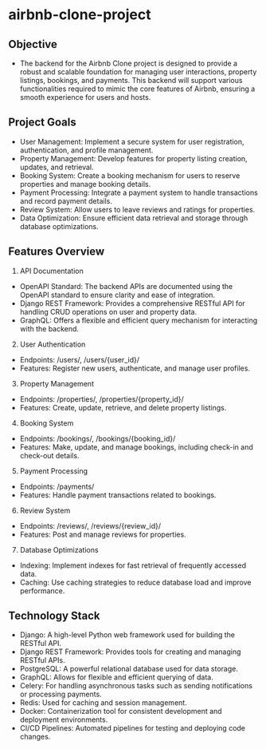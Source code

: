 # airbnb-clone-project

## Objective
- The backend for the Airbnb Clone project is designed to provide a robust and scalable foundation for managing user interactions, property listings, bookings, and payments. This backend will support various functionalities required to mimic the core features of Airbnb, ensuring a smooth experience for users and hosts.

## Project Goals
- User Management: Implement a secure system for user registration, authentication, and profile management.
- Property Management: Develop features for property listing creation, updates, and retrieval.
- Booking System: Create a booking mechanism for users to reserve properties and manage booking details.
- Payment Processing: Integrate a payment system to handle transactions and record payment details.
- Review System: Allow users to leave reviews and ratings for properties.
- Data Optimization: Ensure efficient data retrieval and storage through database optimizations.

## Features Overview
1. API Documentation
- OpenAPI Standard: The backend APIs are documented using the OpenAPI standard to ensure clarity and ease of integration.
- Django REST Framework: Provides a comprehensive RESTful API for handling CRUD operations on user and property data.
- GraphQL: Offers a flexible and efficient query mechanism for interacting with the backend.
  
2. User Authentication
- Endpoints: /users/, /users/{user_id}/
- Features: Register new users, authenticate, and manage user profiles.
  
3. Property Management
- Endpoints: /properties/, /properties/{property_id}/
- Features: Create, update, retrieve, and delete property listings.
  
4. Booking System
- Endpoints: /bookings/, /bookings/{booking_id}/
- Features: Make, update, and manage bookings, including check-in and check-out details.
  
5. Payment Processing
- Endpoints: /payments/
- Features: Handle payment transactions related to bookings.

6. Review System
- Endpoints: /reviews/, /reviews/{review_id}/
- Features: Post and manage reviews for properties.

7. Database Optimizations
- Indexing: Implement indexes for fast retrieval of frequently accessed data.
- Caching: Use caching strategies to reduce database load and improve performance.

## Technology Stack

- Django: A high-level Python web framework used for building the RESTful API.
- Django REST Framework: Provides tools for creating and managing RESTful APIs.
- PostgreSQL: A powerful relational database used for data storage.
- GraphQL: Allows for flexible and efficient querying of data.
- Celery: For handling asynchronous tasks such as sending notifications or processing payments.
- Redis: Used for caching and session management.
- Docker: Containerization tool for consistent development and deployment environments.
- CI/CD Pipelines: Automated pipelines for testing and deploying code changes.

  
